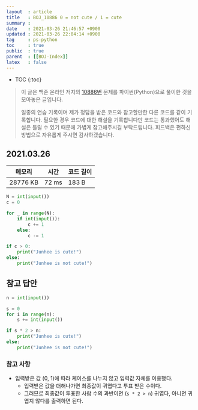 ```yaml
---
layout  : article
title   : BOJ_10886 0 = not cute / 1 = cute
summary : 
date    : 2021-03-26 21:46:57 +0900
updated : 2021-03-26 22:04:14 +0900
tag     : ps-python
toc     : true
public  : true
parent  : [[BOJ-Index]]
latex   : false
---
```

* TOC
{:toc}

>이 글은 백준 온라인 저지의 [10886번](https://www.acmicpc.net/problem/10886) 문제를 파이썬(Python)으로 풀이한 것을 모아놓은 글입니다.
>
> 일종의 연습 기록이며 제가 정답을 받은 코드와 참고할만한 다른 코드를 같이 기록합니다. 필요한 경우 코드에 대한 해설을 기록합니다만 코드는 통과했어도 해설은 틀릴 수 있기 때문에 가볍게 참고해주시길 부탁드립니다. 피드백은 편하신 방법으로 자유롭게 주시면 감사하겠습니다.

## 2021.03.26

| 메모리    | 시간  | 코드 길이 |
| --------- | ----- | --------- |
| 28776 KB  | 72 ms | 183 B     |

```python
N = int(input())
c = 0

for _ in range(N):
    if int(input()):
        c += 1
    else:
        c -= 1

if c > 0:
    print("Junhee is cute!")
else:
    print("Junhee is not cute!")
```

## 참고 답안

```python
n = int(input())

s = 0
for i in range(n):
    s += int(input())

if s * 2 > n:
    print("Junhee is cute!")
else:
    print("Junhee is not cute!")
```

### 참고 사항

* 입력받은 값 (0, 1)에 따라 케이스를 나누지 않고 입력값 자체를 이용했다.
    * 입력받은 값을 더해나가면 최종값이 귀엽다고 투표 받은 수이다.
    * 그러므로 최종값이 투표한 사람 수의 과반이면 (`s * 2 > n`) 귀엽다, 아니면 귀엽지 않다를 출력하면 된다.
